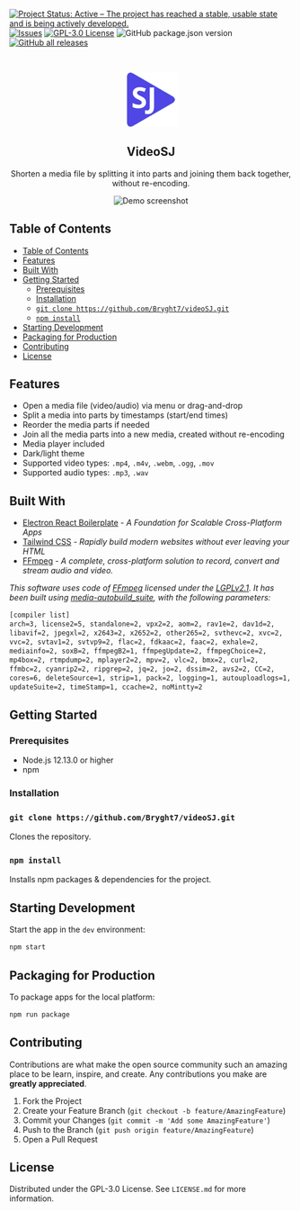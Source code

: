 <!-- PROJECT SHIELDS -->
<!--
See the bottom of this document for the declaration of the reference variables
-->
[![Project Status: Active – The project has reached a stable, usable state and is being actively developed.](https://www.repostatus.org/badges/latest/active.svg)](https://www.repostatus.org/#active)
[![Issues][issues-shield]][issues-url]
[![GPL-3.0 License][license-shield]][license-url]
![GitHub package.json version](https://img.shields.io/github/package-json/v/bryght7/videosj)
[![GitHub all releases](https://img.shields.io/github/downloads/bryght7/videoSJ/total)](https://github.com/Bryght7/videoSJ/releases)

<!-- PROJECT LOGO -->
<br />
<p align="center">
  <p align="center">
    <img src="https://github.com/Bryght7/videoSJ/blob/main/assets/icons/96x96.png?raw=true" />
  </p>
  <h2 align="center">VideoSJ</h2>
  <p align="center">
    Shorten a media file by splitting it into parts and joining them back together, without re-encoding.
    <br />
  </p>
</p>

<p align="center">
    <img src="https://i.imgur.com/0bthibY.gif" alt="Demo screenshot"/>
</p>

<!-- TABLE OF CONTENTS -->

## Table of Contents
- [Table of Contents](#table-of-contents)
- [Features](#features)
- [Built With](#built-with)
- [Getting Started](#getting-started)
  - [Prerequisites](#prerequisites)
  - [Installation](#installation)
  - [`git clone https://github.com/Bryght7/videoSJ.git`](#git-clone-httpsgithubcombryght7videosjgit)
  - [`npm install`](#npm-install)
- [Starting Development](#starting-development)
- [Packaging for Production](#packaging-for-production)
- [Contributing](#contributing)
- [License](#license)

## Features
- Open a media file (video/audio) via menu or drag-and-drop
- Split a media into parts by timestamps (start/end times)
- Reorder the media parts if needed
- Join all the media parts into a new media, created without re-encoding
- Media player included
- Dark/light theme
- Supported video types: `.mp4`, `.m4v`, `.webm`, `.ogg`, `.mov`
- Supported audio types: `.mp3`, `.wav`

## Built With

- [Electron React Boilerplate](https://electron-react-boilerplate.js.org/) - _A Foundation for Scalable Cross-Platform Apps_
- [Tailwind CSS](https://tailwindcss.com/) - _Rapidly build modern websites without ever leaving your HTML_
- [FFmpeg](https://www.ffmpeg.org/) - _A complete, cross-platform solution to record, convert and stream audio and video._

_This software uses code of <a href=http://ffmpeg.org>FFmpeg</a> licensed under the <a href=http://www.gnu.org/licenses/old-licenses/lgpl-2.1.html>LGPLv2.1</a>. It has been built using [media-autobuild_suite](https://github.com/m-ab-s/media-autobuild_suite), with the following parameters:_
  ```
  [compiler list] 
  arch=3, license2=5, standalone=2, vpx2=2, aom=2, rav1e=2, dav1d=2, libavif=2, jpegxl=2, x2643=2, x2652=2, other265=2, svthevc=2, xvc=2, vvc=2, svtav1=2, svtvp9=2, flac=2, fdkaac=2, faac=2, exhale=2, mediainfo=2, soxB=2, ffmpegB2=1, ffmpegUpdate=2, ffmpegChoice=2, mp4box=2, rtmpdump=2, mplayer2=2, mpv=2, vlc=2, bmx=2, curl=2, ffmbc=2, cyanrip2=2, ripgrep=2, jq=2, jo=2, dssim=2, avs2=2, CC=2, cores=6, deleteSource=1, strip=1, pack=2, logging=1, autouploadlogs=1, updateSuite=2, timeStamp=1, ccache=2, noMintty=2
  ```
<!-- GETTING STARTED -->

## Getting Started

### Prerequisites

- Node.js 12.13.0 or higher
- npm

### Installation

### `git clone https://github.com/Bryght7/videoSJ.git`
Clones the repository.

### `npm install`
Installs npm packages & dependencies for the project.

## Starting Development

Start the app in the `dev` environment:

```bash
npm start
```

## Packaging for Production

To package apps for the local platform:

```bash
npm run package
```


<!-- CONTRIBUTING -->

## Contributing

Contributions are what make the open source community such an amazing place to be learn, inspire, and create. Any contributions you make are **greatly appreciated**.

1. Fork the Project
2. Create your Feature Branch (`git checkout -b feature/AmazingFeature`)
3. Commit your Changes (`git commit -m 'Add some AmazingFeature'`)
4. Push to the Branch (`git push origin feature/AmazingFeature`)
5. Open a Pull Request

<!-- LICENSE -->

## License

Distributed under the GPL-3.0 License. See `LICENSE.md` for more information.

<!-- MARKDOWN LINKS & IMAGES -->

[issues-shield]: https://img.shields.io/github/issues/Bryght7/videosj
[issues-url]: https://github.com/Bryght7/videosj/issues
[license-shield]: https://img.shields.io/github/license/Bryght7/videosj
[license-url]: https://github.com/Bryght7/videosj/blob/master/LICENSE.md
